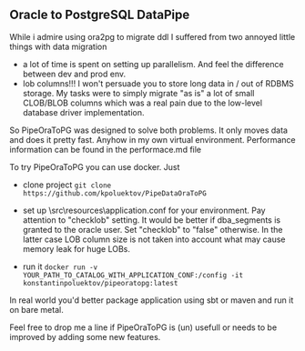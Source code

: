 ## Oracle to PostgreSQL DataPipe

While i admire using ora2pg to migrate ddl I suffered from two annoyed little things with data migration
- a lot of time is spent on setting up parallelism. And feel the difference between dev and prod env.
- lob columns!!! I won't persuade you to store long data in / out of RDBMS storage. My tasks were to simply migrate "as is" a lot of small CLOB/BLOB columns which was a real pain due to the low-level database driver implementation.

So PipeOraToPG was designed to solve both problems. It only moves data and does it pretty fast. Anyhow in my own 
virtual environment. Performance information can be found in the performace.md file

To try PipeOraToPG you can use docker. Just

* clone project
  `git clone https://github.com/kpoluektov/PipeDataOraToPG`

* set up \src\resources\application.conf for your environment. Pay attention to "checklob" setting. It would be better 
if dba_segments is granted to the oracle user. Set "checklob" to "false" otherwise. In the latter case LOB column size 
is not taken into account what may cause memory leak for huge LOBs.  

* run it
  `docker run -v YOUR_PATH_TO_CATALOG_WITH_APPLICATION_CONF:/config -it konstantinpoluektov/pipeoratopg:latest`

In real world you'd better package application using sbt or maven and run it on bare metal.

Feel free to drop me a line if PipeOraToPG is (un) usefull or needs to be improved by adding some new features.
